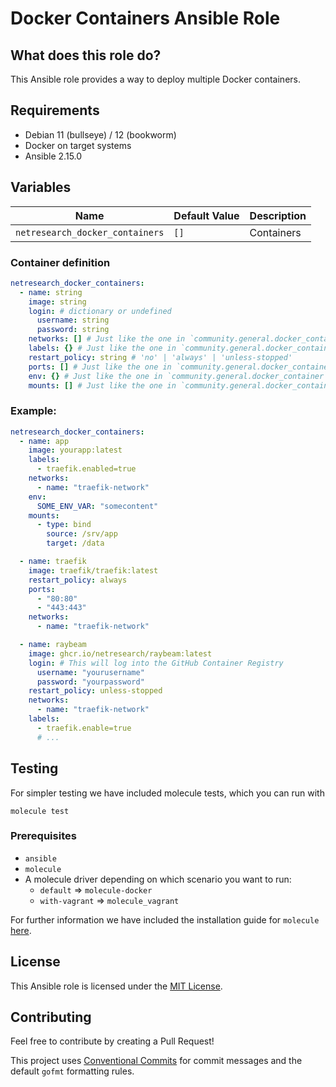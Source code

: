 # Docker Containers Ansible Role

## What does this role do?

This Ansible role provides a way to deploy multiple Docker containers.

## Requirements

- Debian 11 (bullseye) / 12 (bookworm)
- Docker on target systems
- Ansible 2.15.0

## Variables

| Name                            | Default Value | Description |
| ------------------------------- | ------------- | ----------- |
| `netresearch_docker_containers` | `[]`          | Containers  |

### Container definition

```yml
netresearch_docker_containers:
  - name: string
    image: string
    login: # dictionary or undefined
      username: string
      password: string
    networks: [] # Just like the one in `community.general.docker_container`
    labels: {} # Just like the one in `community.general.docker_container`
    restart_policy: string # 'no' | 'always' | 'unless-stopped'
    ports: [] # Just like the one in `community.general.docker_container`
    env: {} # Just like the one in `community.general.docker_container`
    mounts: [] # Just like the one in `community.general.docker_container`
```

### Example:

```yml
netresearch_docker_containers:
  - name: app
    image: yourapp:latest
    labels:
      - traefik.enabled=true
    networks:
      - name: "traefik-network"
    env:
      SOME_ENV_VAR: "somecontent"
    mounts:
      - type: bind
        source: /srv/app
        target: /data

  - name: traefik
    image: traefik/traefik:latest
    restart_policy: always
    ports:
      - "80:80"
      - "443:443"
    networks:
      - name: "traefik-network"

  - name: raybeam
    image: ghcr.io/netresearch/raybeam:latest
    login: # This will log into the GitHub Container Registry
      username: "yourusername"
      password: "yourpassword"
    restart_policy: unless-stopped
    networks:
      - name: "traefik-network"
    labels:
      - traefik.enable=true
      # ...
```

## Testing

For simpler testing we have included molecule tests, which you can run with

```shell
molecule test
```

### Prerequisites

- `ansible`
- `molecule`
- A molecule driver depending on which scenario you want to run:
  - `default` => `molecule-docker`
  - `with-vagrant` => `molecule_vagrant`

For further information we have included the installation guide for `molecule` [here](./molecule/default/INSTALL.rst).

## License

This Ansible role is licensed under the [MIT License](./LICENSE).

## Contributing

Feel free to contribute by creating a Pull Request!

This project uses [Conventional Commits](https://www.conventionalcommits.org/en/v1.0.0/) for commit messages and the default `gofmt` formatting rules.
